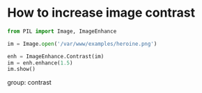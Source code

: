 # How to increase image contrast

```python
from PIL import Image, ImageEnhance

im = Image.open('/var/www/examples/heroine.png')

enh = ImageEnhance.Contrast(im)
im = enh.enhance(1.5)
im.show()
```


group: contrast


